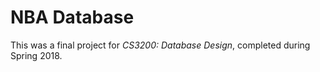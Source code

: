 # NBA Database
This was a final project for *CS3200: Database Design*, completed during Spring 2018.

